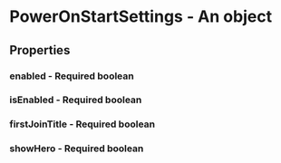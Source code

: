 

# PowerOnStartSettings - An object



## Properties



### enabled - Required boolean



### isEnabled - Required boolean



### firstJoinTitle - Required boolean



### showHero - Required boolean

